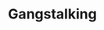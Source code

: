---
title: Gangstalking
crosslinks:
- TargetedEnergyWeapons
- psychotronics
- nosleep
- TwoXChromosomes
- TargetedIndividuals
- OrganizedStalking
- legaladvice
- lamesa
- sorceryofthespectacle
- AmericanStasi
- sociopath
---